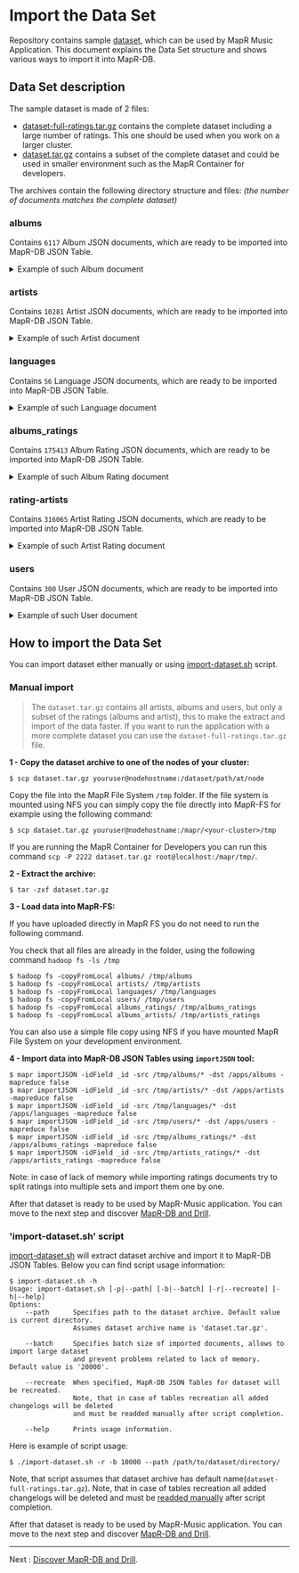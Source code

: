 # Import the Data Set

Repository contains sample [dataset](https://github.com/mapr-demos/mapr-music/tree/master/dataset), which can be used by 
MapR Music Application. This document explains the Data Set structure and shows various ways to import it into MapR-DB.

## Data Set description

The sample dataset is made of 2 files:

* [dataset-full-ratings.tar.gz](https://github.com/mapr-demos/mapr-music/tree/master/dataset) contains the complete dataset including a large number of ratings. This one should be used when you work on a larger cluster.
* [dataset.tar.gz](https://github.com/mapr-demos/mapr-music/tree/master/dataset) contains a subset of the complete dataset and could be used in smaller environment such as the MapR Container for developers.

The archives contain the following directory structure and files: *(the number of documents matches the complete dataset)*

### albums

Contains `6117` Album JSON documents, which are ready to be imported into MapR-DB JSON Table.
<details> 
  <summary>Example of such Album document</summary>
  
  ```
  {
     "name": "Runnin' Wild",
     "barcode": "016861796327",
     "status": "Official",
     "packaging": "",
     "language": "eng",
     "script": "28",
     "mbid": "0a1aa2f3-b3bf-4527-b235-1027888e6f7f",
     "_id": "0a1aa2f3-b3bf-4527-b235-1027888e6f7f",
     "slug_name": "runnin-wild",
     "slug_postfix": {
        "$numberLong": 2
     },
     "MBID": "0a1aa2f3-b3bf-4527-b235-1027888e6f7f",
     "artists": [
        {
           "rating": 2.7837837,
           "profile_image_url": "https://upload.wikimedia.org/wikipedia/commons/a/a0/AirbourneAtTampere.jpg",
           "slug": "airbourne-0",
           "name": "Airbourne",
           "id": "5365f55c-b1e1-48f9-b09f-078f7a14cb1f"
        }
     ],
     "tracks": [
        {
           "id": "32a9ee2d-7a3f-3b36-b554-168a86e5c734",
           "name": "Stand Up for Rock 'n' Roll",
           "length": {
              "$numberLong": 241200
           },
           "position": {
              "$numberLong": 1
           },
           "mbid": "32a9ee2d-7a3f-3b36-b554-168a86e5c734",
           "MBID": "32a9ee2d-7a3f-3b36-b554-168a86e5c734"
        },
        {
           "id": "dd5afba2-782c-3b41-8e53-d119529b5884",
           "name": "Too Much, Too Young, Too Fast",
           "length": {
              "$numberLong": 222720
           },
           "position": {
              "$numberLong": 3
           },
           "mbid": "dd5afba2-782c-3b41-8e53-d119529b5884",
           "MBID": "dd5afba2-782c-3b41-8e53-d119529b5884"
        },
        {
           "id": "84d47443-29d5-3aa4-82e9-41b633f7c778",
           "name": "Fat City",
           "length": {
              "$numberLong": 206760
           },
           "position": {
              "$numberLong": 5
           },
           "mbid": "84d47443-29d5-3aa4-82e9-41b633f7c778",
           "MBID": "84d47443-29d5-3aa4-82e9-41b633f7c778"
        },
        {
           "id": "287b244f-7d41-3d67-b5aa-8e0513949fee",
           "name": "Cheap Wine & Cheaper Women",
           "length": {
              "$numberLong": 190160
           },
           "position": {
              "$numberLong": 9
           },
           "mbid": "287b244f-7d41-3d67-b5aa-8e0513949fee",
           "MBID": "287b244f-7d41-3d67-b5aa-8e0513949fee"
        },
        {
           "id": "233eedc5-8737-3fea-abbf-4fb6c18e354f",
           "name": "Hellfire",
           "length": {
              "$numberLong": 145853
           },
           "position": {
              "$numberLong": 11
           },
           "mbid": "233eedc5-8737-3fea-abbf-4fb6c18e354f",
           "MBID": "233eedc5-8737-3fea-abbf-4fb6c18e354f"
        },
        {
           "id": "06a5f4c4-ff01-37d2-8da1-f886564e3512",
           "name": "Blackjack",
           "length": {
              "$numberLong": 162066
           },
           "position": {
              "$numberLong": 6
           },
           "mbid": "06a5f4c4-ff01-37d2-8da1-f886564e3512",
           "MBID": "06a5f4c4-ff01-37d2-8da1-f886564e3512"
        },
        {
           "id": "dac52e35-9237-37c2-a16e-d93cdac49902",
           "name": "What's Eatin' You",
           "length": {
              "$numberLong": 216426
           },
           "position": {
              "$numberLong": 7
           },
           "mbid": "dac52e35-9237-37c2-a16e-d93cdac49902",
           "MBID": "dac52e35-9237-37c2-a16e-d93cdac49902"
        },
        {
           "id": "d4213364-1fb5-3483-b5f2-13bbc350039d",
           "name": "Girls in Black",
           "length": {
              "$numberLong": 195986
           },
           "position": {
              "$numberLong": 8
           },
           "mbid": "d4213364-1fb5-3483-b5f2-13bbc350039d",
           "MBID": "d4213364-1fb5-3483-b5f2-13bbc350039d"
        },
        {
           "id": "3dc69111-7112-3dc7-b6c0-85a30919fb17",
           "name": "Heartbreaker",
           "length": {
              "$numberLong": 236160
           },
           "position": {
              "$numberLong": 10
           },
           "mbid": "3dc69111-7112-3dc7-b6c0-85a30919fb17",
           "MBID": "3dc69111-7112-3dc7-b6c0-85a30919fb17"
        },
        {
           "id": "4dd38c94-8013-3e9f-913b-d71286826bb0",
           "name": "Runnin' Wild",
           "length": {
              "$numberLong": 218040
           },
           "position": {
              "$numberLong": 2
           },
           "mbid": "4dd38c94-8013-3e9f-913b-d71286826bb0",
           "MBID": "4dd38c94-8013-3e9f-913b-d71286826bb0"
        },
        {
           "id": "c0ffeea5-ffc6-316f-819c-13958450e9be",
           "name": "Diamond in the Rough",
           "length": {
              "$numberLong": 173960
           },
           "position": {
              "$numberLong": 4
           },
           "mbid": "c0ffeea5-ffc6-316f-819c-13958450e9be",
           "MBID": "c0ffeea5-ffc6-316f-819c-13958450e9be"
        }
     ],
     "cover_image_url": "http://coverartarchive.org/release/0a1aa2f3-b3bf-4527-b235-1027888e6f7f/929069980.jpg",
     "images_urls": [
        "http://coverartarchive.org/release/0a1aa2f3-b3bf-4527-b235-1027888e6f7f/929075399.jpg",
        "http://coverartarchive.org/release/0a1aa2f3-b3bf-4527-b235-1027888e6f7f/929079251.jpg"
     ],
     "released_date": {
        "$dateDay": "2007-6-25"
     },
     "rating": 2.631579
  }
  ```
  
</details>

### artists

Contains `10281` Artist JSON documents, which are ready to be imported into MapR-DB JSON Table. 
<details> 
  <summary>Example of such Artist document</summary>
  
  ```
  {
     "name": "David Cook",
     "gender": "Male",
     "area": "United States",
     "deleted": false,
     "mbid": "966e1095-b172-415c-bae5-53f8041fd050",
     "_id": "966e1095-b172-415c-bae5-53f8041fd050",
     "slug_name": "david-cook",
     "slug_postfix": {
        "$numberLong": 0
     },
     "MBID": "966e1095-b172-415c-bae5-53f8041fd050",
     "disambiguation_comment": "American Idol",
     "albums": [
        {
           "cover_image_url": "http://coverartarchive.org/release/78d08954-e79f-4a80-929d-71cc0ecc7b9d/6964754870.jpg",
           "slug": "analog-heart-0",
           "name": "Analog Heart",
           "id": "78d08954-e79f-4a80-929d-71cc0ecc7b9d"
        },
        {
           "cover_image_url": "http://coverartarchive.org/release/1fdff2a1-1bdf-499a-a50c-e5d742958094/10875910782.jpg",
           "slug": "david-cook-1",
           "name": "David Cook",
           "id": "1fdff2a1-1bdf-499a-a50c-e5d742958094"
        },
        {
           "cover_image_url": "http://coverartarchive.org/release/d4cccd1c-61fb-4939-aa53-49798314724e/2144368240.jpg",
           "slug": "david-cook-2",
           "name": "David Cook",
           "id": "d4cccd1c-61fb-4939-aa53-49798314724e"
        },
        {
           "cover_image_url": "http://coverartarchive.org/release/2fb7fb0d-8764-4c7d-9bf4-d314914cd7a0/8621569448.jpg",
           "slug": "this-loud-morning-1",
           "name": "This Loud Morning",
           "id": "2fb7fb0d-8764-4c7d-9bf4-d314914cd7a0"
        },
        {
           "cover_image_url": "http://coverartarchive.org/release/40184dbe-40fa-4845-b7e6-ca20242853eb/7976913345.jpg",
           "slug": "the-last-goodbye-0",
           "name": "The Last Goodbye",
           "id": "40184dbe-40fa-4845-b7e6-ca20242853eb"
        },
        {
           "cover_image_url": "http://coverartarchive.org/release/e21facb9-ecf7-407e-990a-ff465ace43a1/9322135862.jpg",
           "slug": "this-loud-morning-2",
           "name": "This Loud Morning",
           "id": "e21facb9-ecf7-407e-990a-ff465ace43a1"
        },
        {
           "cover_image_url": "http://coverartarchive.org/release/528568d0-ce68-42b8-b122-f57a57763637/2466862952.jpg",
           "slug": "this-loud-morning-3",
           "name": "This Loud Morning",
           "id": "528568d0-ce68-42b8-b122-f57a57763637"
        },
        {
           "cover_image_url": "http://coverartarchive.org/release/4bb7977f-c67a-4bf6-ab26-994d59a06717/12602733617.jpg",
           "slug": "this-quiet-night-0",
           "name": "This Quiet Night",
           "id": "4bb7977f-c67a-4bf6-ab26-994d59a06717"
        },
        {
           "cover_image_url": "http://coverartarchive.org/release/924fab61-e21c-4065-a711-f2f55fe2e6d9/1452573615.jpg",
           "slug": "always-be-my-baby-0",
           "name": "Always Be My Baby",
           "id": "924fab61-e21c-4065-a711-f2f55fe2e6d9"
        },
        {
           "cover_image_url": "http://coverartarchive.org/release/0014a89f-978c-401f-b3cb-86d14d41ea0d/12905818584.jpg",
           "slug": "digital-vein-0",
           "name": "Digital Vein",
           "id": "0014a89f-978c-401f-b3cb-86d14d41ea0d"
        },
        {
           "cover_image_url": "http://coverartarchive.org/release/1cd1b0f8-a049-484f-a2a2-73bf7bbb8295/17079514876.jpg",
           "slug": "gimme-heartbreak-0",
           "name": "Gimme Heartbreak",
           "id": "1cd1b0f8-a049-484f-a2a2-73bf7bbb8295"
        }
     ],
     "profile_image_url": "https://upload.wikimedia.org/wikipedia/commons/a/a0/David_Cook_Toads_cropped.jpg",
     "images_urls": [],
     "begin_date": {
        "$dateDay": "1982-12-20"
     },
     "rating": 2.919355
  }
  ```
  
</details>



### languages

Contains `56` Language JSON documents, which are ready to be imported into MapR-DB JSON Table. 
<details> 
  <summary>Example of such Language document</summary>
  
  ```
  {
     "name": "English",
     "_id": "eng"
  }
  ```
  
</details>

### albums_ratings

Contains `175413` Album Rating JSON documents, which are ready to be imported into MapR-DB JSON Table. 
<details> 
  <summary>Example of such Album Rating document</summary>
  
  ```
  {
     "_id": "0000d95f-e2db-400b-b1a4-53f4461f3c68",
     "user_id": "aschimmel",
     "document_id": "90f0350d-d10a-429c-83dc-a6b674771f01",
     "rating": 1
  }
  ```
  
</details>

### rating-artists

Contains `316065` Artist Rating JSON documents, which are ready to be imported into MapR-DB JSON Table. 
<details> 
  <summary>Example of such Artist Rating document</summary>
  
  ```
  {
     "_id": "0000a7c3-f2bc-433a-90c2-9b2d5f6fe9c2",
     "user_id": "jgislason",
     "document_id": "75cef459-189d-4a9a-bc0d-ecab4880a162",
     "rating": 3
  }
  ```
  
</details>

### users

Contains `300` User JSON documents, which are ready to be imported into MapR-DB JSON Table. 
<details> 
  <summary>Example of such User document</summary>
  
  ```
  {
     "_id": "jdoe",
     "first_name": "John",
     "last_name": "Doe"
  }
  ```
  
</details>

## How to import the Data Set

You can import dataset either manually or using 
[import-dataset.sh](https://github.com/mapr-demos/mapr-music/blob/master/bin/import-dataset.sh) script.



### Manual import

> The `dataset.tar.gz` contains all artists, albums and users, but only a subset of the ratings (albums and artist), this to make the extract and import of the data faster. If you want to run the application with a more complete dataset you can use the `dataset-full-ratings.tar.gz` file.

**1 - Copy the dataset archive to one of the nodes of your cluster:**

```
$ scp dataset.tar.gz youruser@nodehostname:/dataset/path/at/node
```

Copy the file into the MapR File System `/tmp` folder.
If the file system is mounted using NFS you can simply copy the file directly into MapR-FS for example using the following command:

```
$ scp dataset.tar.gz youruser@nodehostname:/mapr/<your-cluster>/tmp
```

If you are running the MapR Container for Developers you can run this command `scp -P 2222 dataset.tar.gz root@localhost:/mapr/tmp/`.

**2 - Extract the archive:**

```
$ tar -zxf dataset.tar.gz
```

**3 - Load data into MapR-FS:**

If you have uploaded directly in MapR FS you do not need to run the following command. 

You check that all files are already in the folder, using the following command `hadoop fs -ls /tmp`

```
$ hadoop fs -copyFromLocal albums/ /tmp/albums
$ hadoop fs -copyFromLocal artists/ /tmp/artists
$ hadoop fs -copyFromLocal languages/ /tmp/languages
$ hadoop fs -copyFromLocal users/ /tmp/users
$ hadoop fs -copyFromLocal albums_ratings/ /tmp/albums_ratings
$ hadoop fs -copyFromLocal albums_artists/ /tmp/artists_ratings
```

You can also use a simple file copy using NFS if you have mounted MapR File System on your development environment.

**4 - Import data into MapR-DB JSON Tables using `importJSON` tool:**

```
$ mapr importJSON -idField _id -src /tmp/albums/* -dst /apps/albums -mapreduce false
$ mapr importJSON -idField _id -src /tmp/artists/* -dst /apps/artists -mapreduce false
$ mapr importJSON -idField _id -src /tmp/languages/* -dst /apps/languages -mapreduce false
$ mapr importJSON -idField _id -src /tmp/users/* -dst /apps/users -mapreduce false
$ mapr importJSON -idField _id -src /tmp/albums_ratings/* -dst /apps/albums_ratings -mapreduce false
$ mapr importJSON -idField _id -src /tmp/artists_ratings/* -dst /apps/artists_ratings -mapreduce false
```

Note: in case of lack of memory while importing ratings documents try to split ratings into multiple sets and import 
them one by one.

After that dataset is ready to be used by MapR-Music application. You can move to the next step and discover [MapR-DB and Drill](005-discovering-mapr-db-shell-and-drill.md).

### 'import-dataset.sh' script

[import-dataset.sh](https://github.com/mapr-demos/mapr-music/blob/master/bin/import-dataset.sh) will extract dataset 
archive and import it to MapR-DB JSON Tables. Below you can find script usage information:
```
$ import-dataset.sh -h
Usage: import-dataset.sh [-p|--path] [-b|--batch] [-r|--recreate] [-h|--help]
Options:
    --path      Specifies path to the dataset archive. Default value is current directory. 
                Assumes dataset archive name is 'dataset.tar.gz'.

    --batch     Specifies batch size of imported documents, allows to import large dataset 
                and prevent problems related to lack of memory. Default value is '20000'.

    --recreate  When specified, MapR-DB JSON Tables for dataset will be recreated. 
                Note, that in case of tables recreation all added changelogs will be deleted 
                and must be readded manually after script completion.

    --help      Prints usage information.
```

Here is example of script usage:
```
$ ./import-dataset.sh -r -b 10000 --path /path/to/dataset/directory/
```

Note, that script assumes that dataset archive has default name(`dataset-full-ratings.tar.gz`).
Note, that in case of tables recreation all added changelogs will be deleted and must be 
[readded manually](003-setup.md#create-changelog) 
after script completion.


After that dataset is ready to be used by MapR-Music application. You can move to the next step and discover [MapR-DB and Drill](005-discovering-mapr-db-shell-and-drill.md).

---

Next : [Discover MapR-DB and Drill](005-discovering-mapr-db-shell-and-drill.md).